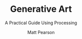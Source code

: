 ---
tag: libro
title: "Generative Art"
subtitle: A Practical Guide Using Processing
author: [Matt Pearson]
category: Computers
subject: 
publish: 2011
publisher: Manning Publications
totalPage: 197
coverUrl: http://books.google.com/books/content?id=D9ChSgAACAAJ&printsec=frontcover&img=1&zoom=1&source=gbs_api
description: Describes the principles of algorighmic art along with examples of generative art and tutorials using the processing programming language to create the images found in the book.
isbn: 1935182625 
isbn13: 9781935182627 
link: https://books.google.com/books/about/Generative_Art.html?hl=&id=D9ChSgAACAAJ
status: unread
---
